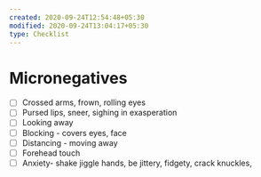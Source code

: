 ```yaml
---
created: 2020-09-24T12:54:48+05:30
modified: 2020-09-24T13:04:17+05:30
type: Checklist
---
```


# Micronegatives

- [ ] Crossed arms, frown, rolling eyes
- [ ] Pursed lips, sneer, sighing in exasperation
- [ ] Looking away
- [ ] Blocking - covers eyes, face
- [ ] Distancing - moving away
- [ ] Forehead touch
- [ ] Anxiety- shake jiggle hands, be jittery, fidgety, crack knuckles,